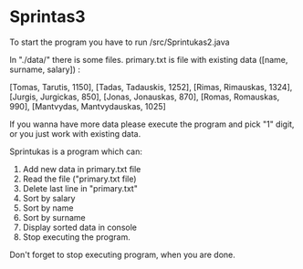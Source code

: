 # Sprintas3

To start the program you have to run /src/Sprintukas2.java

In "./data/" there is some files.
primary.txt is file with existing data ([name, surname, salary]) :

[Tomas, Tarutis, 1150],
[Tadas, Tadauskis, 1252],
[Rimas, Rimauskas, 1324],
[Jurgis, Jurgickas, 850],
[Jonas, Jonauskas, 870],
[Romas, Romauskas, 990],
[Mantvydas, Mantvydauskas, 1025]

If you wanna have more data please execute the program and pick "1" digit, or you
just work with existing data.

Sprintukas is a program which can: 
1) Add new data in primary.txt file
2) Read the file ("primary.txt file)
3) Delete last line in "primary.txt"
4) Sort by salary
5) Sort by name
6) Sort by surname
7) Display sorted data in console
8) Stop executing the program.

Don't forget to stop executing program, when you are done.
